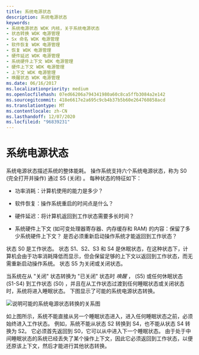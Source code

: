 ```yaml
---
title: 系统电源状态
description: 系统电源状态
keywords:
- 系统电源状态 WDK 内核，关于系统电源状态
- 状态转换 WDK 电源管理
- Sx 命名 WDK 电源管理
- 软件恢复 WDK 电源管理
- 恢复 WDK 电源管理
- 硬件延迟 WDK 电源管理
- 系统硬件上下文 WDK 电源管理
- 硬件上下文 WDK 电源管理
- 上下文 WDK 电源管理
- 唤醒状态 WDK 电源管理
ms.date: 06/16/2017
ms.localizationpriority: medium
ms.openlocfilehash: 07ed66206a794341980a60c8ca5ffb3084a2e142
ms.sourcegitcommit: 418e6617e2a695c9cb4b37b5b60e264760858acd
ms.translationtype: MT
ms.contentlocale: zh-CN
ms.lasthandoff: 12/07/2020
ms.locfileid: "96839231"
---
```

# <a name="system-power-states"></a>系统电源状态





系统电源状态描述系统的整体能耗。 操作系统支持六个系统电源状态，称为 S0 (完全打开并操作) 通过 S5 (关闭) 。 每种状态的特征如下：

-   功率消耗：计算机使用的能力是多少？

-   软件恢复：操作系统重启的时间点是什么？

-   硬件延迟：将计算机返回到工作状态需要多长时间？

-   系统硬件上下文 (如可变处理器寄存器、内存缓存和 RAM) 的内容：保留了多少系统硬件上下文？ 是否必须重新启动操作系统才能返回到工作状态？

状态 S0 是工作状态。 状态 S1、S2、S3 和 S4 是休眠状态，在这种状态下，计算机会由于功率消耗降低而显示，但会保留足够的上下文以返回到工作状态，而无需重新启动操作系统。 状态 S5 为关闭或关闭状态。

当系统在从 "关闭" 状态转换为 "已关闭" 状态时 *唤醒* ， (S5) 或任何休眠状态 (S1-S4) 到工作状态 (S0) ，并且在从工作状态过渡到任何睡眠状态或关闭状态时，系统将进入睡眠状态。 下图显示了可能的系统电源状态转换。

![说明可能的系统电源状态转换的关系图](images/sysstate.png)

如上图所示，系统不能直接从另一个睡眠状态进入，进入任何睡眠状态之前，必须始终进入工作状态。 例如，系统不能从状态 S2 转换到 S4，也不能从状态 S4 转换为 S2。 它必须首先返回到 S0，它可以从中进入下一个睡眠状态。 由于处于中间睡眠状态的系统已经丢失了某个操作上下文，因此它必须返回到工作状态，以便还原该上下文，然后才能进行其他状态转换。

 

 




